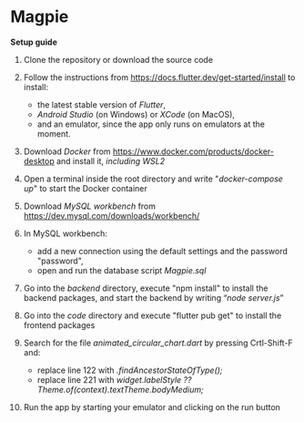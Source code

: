 # Magpie

**Setup guide**

1. Clone the repository or download the source code

2. Follow the instructions from https://docs.flutter.dev/get-started/install to install:
   - the latest stable version of *Flutter*, 
   - *Android Studio* (on Windows) or *XCode* (on MacOS), 
   - and an emulator, since the app only runs on emulators at the moment.

3. Download *Docker* from https://www.docker.com/products/docker-desktop and install it, *including WSL2*

4. Open a terminal inside the root directory and write "*docker-compose up*" to start the Docker container

5. Download *MySQL workbench* from https://dev.mysql.com/downloads/workbench/ 

6. In MySQL workbench:
   - add a new connection using the default settings and the password "password",
   - open and run the database script *Magpie.sql*

7. Go into the *backend* directory, execute "npm install" to install the backend packages, and start the backend by writing “*node server.js*”

8. Go into the *code* directory and execute "flutter pub get" to install the frontend packages

9. Search for the file *animated_circular_chart.dart* by pressing Crtl-Shift-F and: 
   - replace line 122 with *.findAncestorStateOfType();*
   - replace line 221 with *widget.labelStyle ?? Theme.of(context).textTheme.bodyMedium;*

12. Run the app by starting your emulator and clicking on the run button
